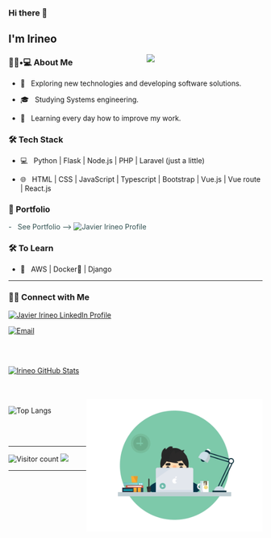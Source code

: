 ### Hi there 👋<h2> I'm Irineo</h2>

<img align='right' src="https://media.giphy.com/media/M9gbBd9nbDrOTu1Mqx/giphy.gif" width="230">

<h3> 👨🏻•💻 About Me </h3>

- 🤔 &nbsp; Exploring new technologies and developing software solutions.

- 🎓 &nbsp; Studying Systems engineering.

- 🌱 &nbsp; Learning every day how to improve my work.



<h3>🛠 Tech Stack</h3>

- 💻 &nbsp; Python | Flask | Node.js | PHP | Laravel (just a little)

- 🌐 &nbsp; HTML | CSS | JavaScript | Typescript | Bootstrap | Vue.js | Vue route | React.js

<h3> 💼 Portfolio </h3>

<a href="https://cv-irineo-villa.vercel.app/" style="text-decoration: none;color: darkslategrey;" target="_blank">-  &nbsp;  See Portfolio --> <img src="https://cdn-icons-png.flaticon.com/256/12177/12177103.png" alt="Javier Irineo Profile" height="30" width="30"></img></a>

<!--

- 🛢 &nbsp; MySQL | PgAdmin

- 🔧 &nbsp; Git

-->

<h3>🛠 To Learn</h3>

- 🔧 &nbsp; AWS | Docker🐳 | Django

<hr>

<h3> 🤝🏻 Connect with Me </h3>

<p align="center">

<a href="https://www.linkedin.com/in/irineo-villa-castillo-64359b1a9/" target="_blank"><img src="https://www.vectorlogo.zone/logos/linkedin/linkedin-icon.svg" alt="Javier Irineo LinkedIn Profile" height="30" width="30"></a>

<a href="mailto:javieririneo369@gmail.com"><img alt="Email" src="https://imgs.search.brave.com/ZzU3SSmyfPftDcxiM_CaibAhFpY0vTxcxsu2MbXFH_k/rs:fit:500:0:0/g:ce/aHR0cHM6Ly9tYWls/bWV0ZW9yLmNvbS9s/b2dvcy9hc3NldHMv/UE5HL0dtYWlsX0xv/Z29fMTI4cHgucG5n" height="30" width="30"></a>

</p>

<br/><br/>

[![Irineo GitHub Stats](https://github-readme-stats.vercel.app/api?username=Irineo-1&show_icons=true)](https://github.com/Irineo-1)

<br/>

<br/>

<img src="https://github.com/nirala69/nirala69/blob/master/70804f7e25b11f29db904f2fa7b4cd9d.gif" width="350" align='right'>

![Top Langs](https://github-readme-stats.vercel.app/api/top-langs/?username=Irineo-1&show_icons=true)

<br><br>



<hr>





![Visitor count](https://visitor-badge.laobi.icu/badge?page_id=Irineo-1.Irineo-1)   <img src="https://media.giphy.com/media/dxn6fRlTIShoeBr69N/giphy.gif" width="30">





<hr>
